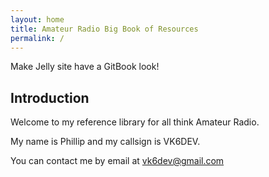 ```yaml
---
layout: home
title: Amateur Radio Big Book of Resources
permalink: /
---
```


Make Jelly site have a GitBook look!

## Introduction

Welcome to my reference library for all think Amateur Radio.

My name is Phillip and my callsign is VK6DEV.

You can contact me by email at vk6dev@gmail.com


